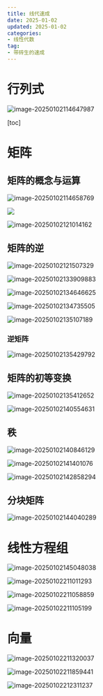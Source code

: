 ```yaml
---
title: 线代速成
date: 2025-01-02
updated: 2025-01-02
categories: 
- 线性代数
tag:
- 带砖生的速成
---
```


# 行列式

![image-20250102114647987](https://s2.loli.net/2025/01/02/83ZyBgji4HDemXI.png)

<!--toc-->

[toc]





# 矩阵

## 矩阵的概念与运算

![image-20250102114658769](https://s2.loli.net/2025/01/02/8wFlxJX6b2vHysp.png)

![](https://s2.loli.net/2025/01/02/cLiQZAVdpxWJlzP.png)

![image-20250102121014162](https://s2.loli.net/2025/01/02/4UJEYhvMPxnCZHl.png)

## 矩阵的逆

![image-20250102121507329](https://s2.loli.net/2025/01/02/zlkfvsDnh3B5Orp.png)

![image-20250102133909883](https://s2.loli.net/2025/01/02/XlcnEVPWefmw2Bq.png)

![image-20250102134646625](https://s2.loli.net/2025/01/02/E24rujlGh9QFzO8.png)

![image-20250102134735505](https://s2.loli.net/2025/01/02/MuRo6OJdmINyajg.png)

![image-20250102135107189](https://s2.loli.net/2025/01/02/jcD2QHhJlNPuLpz.png)



### 逆矩阵

![image-20250102135429792](https://s2.loli.net/2025/01/02/BRxJgI4c7r6NlYb.png)

## 矩阵的初等变换

![image-20250102135412652](https://s2.loli.net/2025/01/02/uB2tsFZ548SGVNb.png)

![image-20250102140554631](https://s2.loli.net/2025/01/02/952d3UmRHnzPuyx.png)



## 秩

![image-20250102140846129](https://s2.loli.net/2025/01/02/A4h7akH5DILogTN.png)

![image-20250102141401076](https://s2.loli.net/2025/01/02/6LeD2fhIsybTOrK.png)

![image-20250102142858294](https://s2.loli.net/2025/01/02/uRcqGAH2I8MnOZz.png)



## 分块矩阵

![image-20250102144040289](https://s2.loli.net/2025/01/02/fTSzX57yaMeKdHm.png)

# 线性方程组

![image-20250102145048038](https://s2.loli.net/2025/01/02/O9lK4be6txEPWUR.png)

![image-20250102211011293](https://s2.loli.net/2025/01/02/w27k5HZKtqmCsPN.png)

![image-20250102211058859](https://s2.loli.net/2025/01/02/GzFTJvpuZ8UAe67.png)

![image-20250102211105199](https://s2.loli.net/2025/01/02/iBXayA6OVWsp3SR.png)

# 向量

![image-20250102211320037](https://s2.loli.net/2025/01/02/mif1vYPWO7b4GS9.png)

![image-20250102211859441](https://s2.loli.net/2025/01/02/D2ZybEerkHXGfO4.png)

![image-20250102212311237](https://s2.loli.net/2025/01/02/sJczMYl9IKNEGo5.png)

